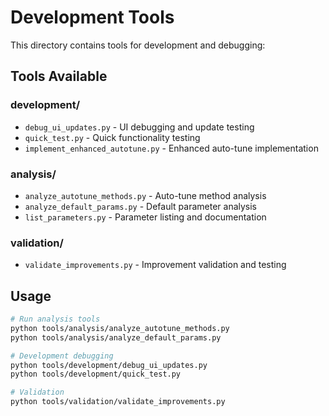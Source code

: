 # Development Tools

This directory contains tools for development and debugging:

## Tools Available

### development/
- `debug_ui_updates.py` - UI debugging and update testing
- `quick_test.py` - Quick functionality testing  
- `implement_enhanced_autotune.py` - Enhanced auto-tune implementation

### analysis/  
- `analyze_autotune_methods.py` - Auto-tune method analysis
- `analyze_default_params.py` - Default parameter analysis
- `list_parameters.py` - Parameter listing and documentation

### validation/
- `validate_improvements.py` - Improvement validation and testing

## Usage

```bash
# Run analysis tools
python tools/analysis/analyze_autotune_methods.py
python tools/analysis/analyze_default_params.py

# Development debugging
python tools/development/debug_ui_updates.py
python tools/development/quick_test.py

# Validation
python tools/validation/validate_improvements.py
```
